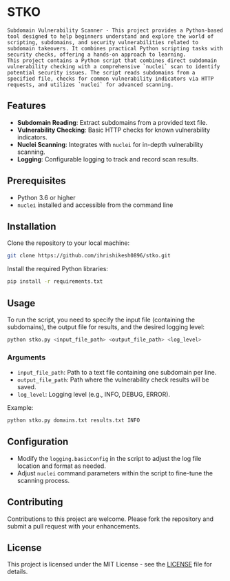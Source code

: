 # STKO

```
Subdomain Vulnerability Scanner - This project provides a Python-based tool designed to help beginners understand and explore the world of scripting, subdomains, and security vulnerabilities related to subdomain takeovers. It combines practical Python scripting tasks with security checks, offering a hands-on approach to learning.
This project contains a Python script that combines direct subdomain vulnerability checking with a comprehensive `nuclei` scan to identify potential security issues. The script reads subdomains from a specified file, checks for common vulnerability indicators via HTTP requests, and utilizes `nuclei` for advanced scanning.
 ```

## Features

- **Subdomain Reading**: Extract subdomains from a provided text file.
- **Vulnerability Checking**: Basic HTTP checks for known vulnerability indicators.
- **Nuclei Scanning**: Integrates with `nuclei` for in-depth vulnerability scanning.
- **Logging**: Configurable logging to track and record scan results.

## Prerequisites

- Python 3.6 or higher
- `nuclei` installed and accessible from the command line

## Installation

Clone the repository to your local machine:

```bash
git clone https://github.com/ihrishikesh0896/stko.git
```

Install the required Python libraries:

```bash
pip install -r requirements.txt
```

## Usage

To run the script, you need to specify the input file (containing the subdomains), the output file for results, and the desired logging level:

```python
python stko.py <input_file_path> <output_file_path> <log_level>
```

### Arguments

- `input_file_path`: Path to a text file containing one subdomain per line.
- `output_file_path`: Path where the vulnerability check results will be saved.
- `log_level`: Logging level (e.g., INFO, DEBUG, ERROR).

Example:

```python
python stko.py domains.txt results.txt INFO
```

## Configuration

- Modify the `logging.basicConfig` in the script to adjust the log file location and format as needed.
- Adjust `nuclei` command parameters within the script to fine-tune the scanning process.

## Contributing

Contributions to this project are welcome. Please fork the repository and submit a pull request with your enhancements.

## License

This project is licensed under the MIT License - see the [LICENSE](LICENSE) file for details.